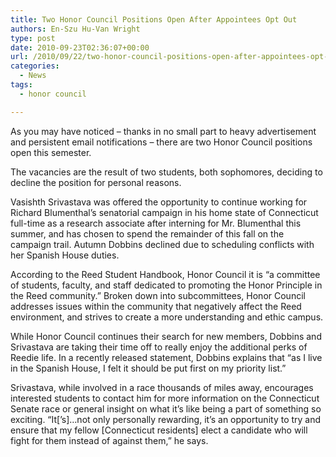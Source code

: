 ```yaml
---
title: Two Honor Council Positions Open After Appointees Opt Out
authors: En-Szu Hu-Van Wright
type: post
date: 2010-09-23T02:36:07+00:00
url: /2010/09/22/two-honor-council-positions-open-after-appointees-opt-out/
categories:
  - News
tags:
  - honor council

---
```

As you may have noticed – thanks in no small part to heavy advertisement and persistent email notifications – there are two Honor Council positions open this semester.

The vacancies are the result of two students, both sophomores, deciding to decline the position for personal reasons.

Vasishth Srivastava was offered the opportunity to continue working for Richard Blumenthal’s senatorial campaign in his home state of Connecticut full-time as a research associate after interning for Mr. Blumenthal this summer, and has chosen to spend the remainder of this fall on the campaign trail. Autumn Dobbins declined due to scheduling conflicts with her Spanish House duties.

According to the Reed Student Handbook, Honor Council it is “a committee of students, faculty, and staff dedicated to promoting the Honor Principle in the Reed community.” Broken down into subcommittees, Honor Council addresses issues within the community that negatively affect the Reed environment, and strives to create a more understanding and ethic campus.

While Honor Council continues their search for new members, Dobbins and Srivastava are taking their time off to really enjoy the additional perks of Reedie life. In a recently released statement, Dobbins explains that “as I live in the Spanish House, I felt it should be put first on my priority list.”

Srivastava, while involved in a race thousands of miles away, encourages interested students to contact him for more information on the Connecticut Senate race or general insight on what it’s like being a part of something so exciting. “It[’s]…not only personally rewarding, it’s an opportunity to try and ensure that my fellow [Connecticut residents] elect a candidate who will fight for them instead of against them,” he says.